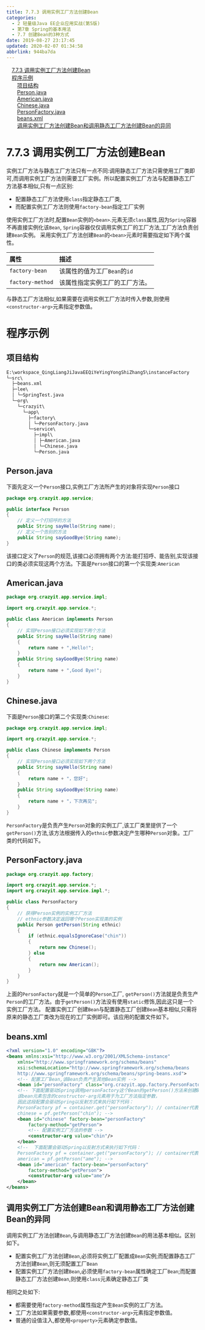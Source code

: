 ```yaml
---
title: 7.7.3 调用实例工厂方法创建Bean
categories: 
  - 2 轻量级Java EE企业应用实战(第5版)
  - 第7章 Spring的基本用法
  - 7.7 创建Bean的3种方式
date: 2019-08-27 23:17:45
updated: 2020-02-07 01:34:58
abbrlink: 944ba7da
---
```

<div id='my_toc'><a href="/JavaReadingNotes/944ba7da/#7-7-3-调用实例工厂方法创建Bean" class="header_1">7.7.3 调用实例工厂方法创建Bean</a>&nbsp;<br><a href="/JavaReadingNotes/944ba7da/#程序示例" class="header_1">程序示例</a>&nbsp;<br><a href="/JavaReadingNotes/944ba7da/#项目结构" class="header_2">项目结构</a>&nbsp;<br><a href="/JavaReadingNotes/944ba7da/#Person-java" class="header_2">Person.java</a>&nbsp;<br><a href="/JavaReadingNotes/944ba7da/#American-java" class="header_2">American.java</a>&nbsp;<br><a href="/JavaReadingNotes/944ba7da/#Chinese-java" class="header_2">Chinese.java</a>&nbsp;<br><a href="/JavaReadingNotes/944ba7da/#PersonFactory-java" class="header_2">PersonFactory.java</a>&nbsp;<br><a href="/JavaReadingNotes/944ba7da/#beans-xml" class="header_2">beans.xml</a>&nbsp;<br><a href="/JavaReadingNotes/944ba7da/#调用实例工厂方法创建Bean和调用静态工厂方法创建Bean的异同" class="header_2">调用实例工厂方法创建Bean和调用静态工厂方法创建Bean的异同</a>&nbsp;<br></div>
<style>.header_1{margin-left: 1em;}.header_2{margin-left: 2em;}.header_3{margin-left: 3em;}.header_4{margin-left: 4em;}.header_5{margin-left: 5em;}.header_6{margin-left: 6em;}</style>
<!--more-->
<script>if (navigator.platform.search('arm')==-1){document.getElementById('my_toc').style.display = 'none';}var e,p = document.getElementsByTagName('p');while (p.length>0) {e = p[0];e.parentElement.removeChild(e);}</script>

<!--end-->
<!--SSTStart-->
# 7.7.3 调用实例工厂方法创建Bean #
实例工厂方法与静态工厂方法只有一点不同:调用静态工厂方法只需使用工厂类即可,而调用实例工厂方法则需要工厂实例。所以配置实例工厂方法与配置静态工厂方法基本相似,只有一点区别:
- 配置静态工厂方法使用`class`指定静态工厂类,
- 而配置实例工厂方法则使用`factory-bean`指定工厂实例

使用实例工厂方法时,配置`Bean`实例的`<bean>`.元素无须`class`属性,因为`Spring`容器不再直接实例化该`Bean`, `Spring`容器仅仅调用实例工厂的工厂方法,工厂方法负责创建`Bean`实例。
采用实例工厂方法创建`Bean`的`<bean>`元素时需要指定如下两个属性。

|属性|描述|
|:---|:---|
|`factory-bean`|该属性的值为工厂`Bean`的`id`|
|`factory-method`|该属性指定实例工厂的工厂方法。|
与静态工厂方法相似,如果需要在调用实例工厂方法时传入参数,则使用`<constructor-arg>`元素指定参数值。

# 程序示例 #
## 项目结构 ##
```cmd
E:\workspace_QingLiangJiJavaEEQiYeYingYongShiZhang5\instanceFactory
└─src\
  ├─beans.xml
  ├─lee\
  │ └─SpringTest.java
  └─org\
    └─crazyit\
      └─app\
        ├─factory\
        │ └─PersonFactory.java
        └─service\
          ├─impl\
          │ ├─American.java
          │ └─Chinese.java
          └─Person.java
```
## Person.java ##
下面先定义一个`Person`接口,实例工厂方法所产生的对象将实现`Person`接口
```java
package org.crazyit.app.service;

public interface Person
{
    // 定义一个打招呼的方法
    public String sayHello(String name);
    // 定义一个告别的方法
    public String sayGoodBye(String name);
}
```
该接口定义了`Person`的规范,该接口必须拥有两个方法:能打招呼、能告别,实现该接口的类必须实现这两个方法。下面是`Person`接口的第一个实现类:`American`
## American.java ##
```java
package org.crazyit.app.service.impl;

import org.crazyit.app.service.*;

public class American implements Person
{
    // 实现Person接口必须实现如下两个方法
    public String sayHello(String name)
    {
        return name + ",Hello!";
    }
    public String sayGoodBye(String name)
    {
        return name + ",Good Bye!";
    }
}
```
## Chinese.java ##
下面是`Person`接口的第二个实现类:`Chinese`:
```java
package org.crazyit.app.service.impl;

import org.crazyit.app.service.*;

public class Chinese implements Person
{
    // 实现Person接口必须实现如下两个方法
    public String sayHello(String name)
    {
        return name + "，您好";
    }
    public String sayGoodBye(String name)
    {
        return name + "，下次再见";
    }
}
```
`PersonFactory`是负责产生`Person`对象的实例工厂,该工厂类里提供了一个`getPerson()`方法,该方法根据传入的`ethnic`参数决定产生哪种`Person`对象。工厂类的代码如下。
## PersonFactory.java ##
```java
package org.crazyit.app.factory;

import org.crazyit.app.service.*;
import org.crazyit.app.service.impl.*;

public class PersonFactory
{
    // 获得Person实例的实例工厂方法
    // ethnic参数决定返回哪个Person实现类的实例
    public Person getPerson(String ethnic)
    {
        if (ethnic.equalsIgnoreCase("chin"))
        {
            return new Chinese();
        } else
        {
            return new American();
        }
    }
}
```
上面的`PersonFactory`就是一个简单的`Person`工厂, `getPerson()`方法就是负责生产`Person`的工厂方法。由于`getPerson()`方法没有使用`static`修饰,因此这只是一个实例工厂方法。
配置实例工厂创建`Bean`与配置静态工厂创建`Bean`基本相似,只需将原来的静态工厂类改为现在的工厂实例即可。该应用的配置文件如下。
## beans.xml ##
```xml
<?xml version="1.0" encoding="GBK"?>
<beans xmlns:xsi="http://www.w3.org/2001/XMLSchema-instance"
    xmlns="http://www.springframework.org/schema/beans"
    xsi:schemaLocation="http://www.springframework.org/schema/beans
    http://www.springframework.org/schema/beans/spring-beans.xsd">
    <!-- 配置工厂Bean,该Bean负责产生其他Bean实例 -->
    <bean id="personFactory" class="org.crazyit.app.factory.PersonFactory"/>
    <!-- 下面配置驱动Spring调用personFactory这个Bean的getPerson()方法来创建Bean
    该bean元素包含的constructor-arg元素用于为工厂方法指定参数，
    因此这段配置会驱动Spring以反射方式来执行如下代码：
    PersonFactory pf = container.get("personFactory"); // container代表Spring容器
    chinese = pf.getPerson("chin"); -->
    <bean id="chinese" factory-bean="personFactory" 
        factory-method="getPerson">
        <!-- 配置实例工厂方法的参数 -->
        <constructor-arg value="chin"/>
    </bean>
    <!--  下面配置会驱动Spring以反射方式来执行如下代码：
    PersonFactory pf = container.get("personFactory"); // container代表Spring容器
    american = pf.getPerson("ame"); -->
    <bean id="american" factory-bean="personFactory"
        factory-method="getPerson">
        <constructor-arg value="ame"/>
    </bean>
</beans>
```
## 调用实例工厂方法创建Bean和调用静态工厂方法创建Bean的异同 ##
调用实例工厂方法创建`Bean`,与调用静态工厂方法创建`Bean`的用法基本相似。区别如下。
- 配置实例工厂方法创建`Bean`,必须将实例工厂配置成`Bean`实例;而配置静态工厂方法创建`Bean`,则无须配置工厂`Bean`
- 配置实例工厂方法创建`Bean`,必须使用`factory-bean`属性确定工厂`Bean`;而配置静态工厂方法创建`Bean`,则使用`class`元素确定静态工厂类

相同之处如下:
- 都需要使用`factory-method`属性指定产生`Bean`实例的工厂方法。
- 工厂方法如果需要参数,都使用`<constructor-arg>`元素指定参数值。
- 普通的设值注入,都使用`<property>`元素确定参数值。

<!--SSTStop-->

